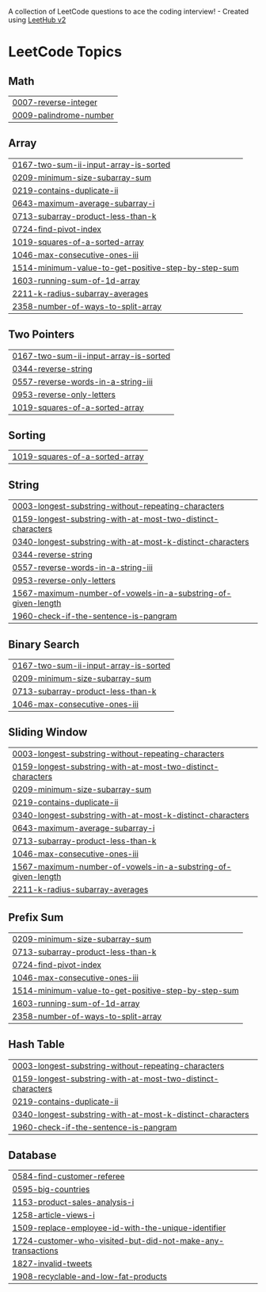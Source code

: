 A collection of LeetCode questions to ace the coding interview! - Created using [LeetHub v2](https://github.com/arunbhardwaj/LeetHub-2.0)
<!---LeetCode Topics Start-->
# LeetCode Topics
## Math
|  |
| ------- |
| [0007-reverse-integer](https://github.com/byamane/leetcode/tree/master/0007-reverse-integer) |
| [0009-palindrome-number](https://github.com/byamane/leetcode-practice/tree/master/0009-palindrome-number) |
## Array
|  |
| ------- |
| [0167-two-sum-ii-input-array-is-sorted](https://github.com/byamane/leetcode-practice/tree/master/0167-two-sum-ii-input-array-is-sorted) |
| [0209-minimum-size-subarray-sum](https://github.com/byamane/leetcode-practice/tree/master/0209-minimum-size-subarray-sum) |
| [0219-contains-duplicate-ii](https://github.com/byamane/leetcode-practice/tree/master/0219-contains-duplicate-ii) |
| [0643-maximum-average-subarray-i](https://github.com/byamane/leetcode-practice/tree/master/0643-maximum-average-subarray-i) |
| [0713-subarray-product-less-than-k](https://github.com/byamane/leetcode/tree/master/0713-subarray-product-less-than-k) |
| [0724-find-pivot-index](https://github.com/byamane/leetcode-practice/tree/master/0724-find-pivot-index) |
| [1019-squares-of-a-sorted-array](https://github.com/byamane/leetcode-practice/tree/master/1019-squares-of-a-sorted-array) |
| [1046-max-consecutive-ones-iii](https://github.com/byamane/leetcode-practice/tree/master/1046-max-consecutive-ones-iii) |
| [1514-minimum-value-to-get-positive-step-by-step-sum](https://github.com/byamane/leetcode-practice/tree/master/1514-minimum-value-to-get-positive-step-by-step-sum) |
| [1603-running-sum-of-1d-array](https://github.com/byamane/leetcode-practice/tree/master/1603-running-sum-of-1d-array) |
| [2211-k-radius-subarray-averages](https://github.com/byamane/leetcode-practice/tree/master/2211-k-radius-subarray-averages) |
| [2358-number-of-ways-to-split-array](https://github.com/byamane/leetcode-practice/tree/master/2358-number-of-ways-to-split-array) |
## Two Pointers
|  |
| ------- |
| [0167-two-sum-ii-input-array-is-sorted](https://github.com/byamane/leetcode-practice/tree/master/0167-two-sum-ii-input-array-is-sorted) |
| [0344-reverse-string](https://github.com/byamane/leetcode-practice/tree/master/0344-reverse-string) |
| [0557-reverse-words-in-a-string-iii](https://github.com/byamane/leetcode-practice/tree/master/0557-reverse-words-in-a-string-iii) |
| [0953-reverse-only-letters](https://github.com/byamane/leetcode-practice/tree/master/0953-reverse-only-letters) |
| [1019-squares-of-a-sorted-array](https://github.com/byamane/leetcode-practice/tree/master/1019-squares-of-a-sorted-array) |
## Sorting
|  |
| ------- |
| [1019-squares-of-a-sorted-array](https://github.com/byamane/leetcode-practice/tree/master/1019-squares-of-a-sorted-array) |
## String
|  |
| ------- |
| [0003-longest-substring-without-repeating-characters](https://github.com/byamane/leetcode-practice/tree/master/0003-longest-substring-without-repeating-characters) |
| [0159-longest-substring-with-at-most-two-distinct-characters](https://github.com/byamane/leetcode-practice/tree/master/0159-longest-substring-with-at-most-two-distinct-characters) |
| [0340-longest-substring-with-at-most-k-distinct-characters](https://github.com/byamane/leetcode/tree/master/0340-longest-substring-with-at-most-k-distinct-characters) |
| [0344-reverse-string](https://github.com/byamane/leetcode-practice/tree/master/0344-reverse-string) |
| [0557-reverse-words-in-a-string-iii](https://github.com/byamane/leetcode-practice/tree/master/0557-reverse-words-in-a-string-iii) |
| [0953-reverse-only-letters](https://github.com/byamane/leetcode-practice/tree/master/0953-reverse-only-letters) |
| [1567-maximum-number-of-vowels-in-a-substring-of-given-length](https://github.com/byamane/leetcode-practice/tree/master/1567-maximum-number-of-vowels-in-a-substring-of-given-length) |
| [1960-check-if-the-sentence-is-pangram](https://github.com/byamane/leetcode-practice/tree/master/1960-check-if-the-sentence-is-pangram) |
## Binary Search
|  |
| ------- |
| [0167-two-sum-ii-input-array-is-sorted](https://github.com/byamane/leetcode-practice/tree/master/0167-two-sum-ii-input-array-is-sorted) |
| [0209-minimum-size-subarray-sum](https://github.com/byamane/leetcode-practice/tree/master/0209-minimum-size-subarray-sum) |
| [0713-subarray-product-less-than-k](https://github.com/byamane/leetcode/tree/master/0713-subarray-product-less-than-k) |
| [1046-max-consecutive-ones-iii](https://github.com/byamane/leetcode-practice/tree/master/1046-max-consecutive-ones-iii) |
## Sliding Window
|  |
| ------- |
| [0003-longest-substring-without-repeating-characters](https://github.com/byamane/leetcode-practice/tree/master/0003-longest-substring-without-repeating-characters) |
| [0159-longest-substring-with-at-most-two-distinct-characters](https://github.com/byamane/leetcode-practice/tree/master/0159-longest-substring-with-at-most-two-distinct-characters) |
| [0209-minimum-size-subarray-sum](https://github.com/byamane/leetcode-practice/tree/master/0209-minimum-size-subarray-sum) |
| [0219-contains-duplicate-ii](https://github.com/byamane/leetcode-practice/tree/master/0219-contains-duplicate-ii) |
| [0340-longest-substring-with-at-most-k-distinct-characters](https://github.com/byamane/leetcode/tree/master/0340-longest-substring-with-at-most-k-distinct-characters) |
| [0643-maximum-average-subarray-i](https://github.com/byamane/leetcode-practice/tree/master/0643-maximum-average-subarray-i) |
| [0713-subarray-product-less-than-k](https://github.com/byamane/leetcode/tree/master/0713-subarray-product-less-than-k) |
| [1046-max-consecutive-ones-iii](https://github.com/byamane/leetcode-practice/tree/master/1046-max-consecutive-ones-iii) |
| [1567-maximum-number-of-vowels-in-a-substring-of-given-length](https://github.com/byamane/leetcode-practice/tree/master/1567-maximum-number-of-vowels-in-a-substring-of-given-length) |
| [2211-k-radius-subarray-averages](https://github.com/byamane/leetcode-practice/tree/master/2211-k-radius-subarray-averages) |
## Prefix Sum
|  |
| ------- |
| [0209-minimum-size-subarray-sum](https://github.com/byamane/leetcode-practice/tree/master/0209-minimum-size-subarray-sum) |
| [0713-subarray-product-less-than-k](https://github.com/byamane/leetcode/tree/master/0713-subarray-product-less-than-k) |
| [0724-find-pivot-index](https://github.com/byamane/leetcode-practice/tree/master/0724-find-pivot-index) |
| [1046-max-consecutive-ones-iii](https://github.com/byamane/leetcode-practice/tree/master/1046-max-consecutive-ones-iii) |
| [1514-minimum-value-to-get-positive-step-by-step-sum](https://github.com/byamane/leetcode-practice/tree/master/1514-minimum-value-to-get-positive-step-by-step-sum) |
| [1603-running-sum-of-1d-array](https://github.com/byamane/leetcode-practice/tree/master/1603-running-sum-of-1d-array) |
| [2358-number-of-ways-to-split-array](https://github.com/byamane/leetcode-practice/tree/master/2358-number-of-ways-to-split-array) |
## Hash Table
|  |
| ------- |
| [0003-longest-substring-without-repeating-characters](https://github.com/byamane/leetcode-practice/tree/master/0003-longest-substring-without-repeating-characters) |
| [0159-longest-substring-with-at-most-two-distinct-characters](https://github.com/byamane/leetcode-practice/tree/master/0159-longest-substring-with-at-most-two-distinct-characters) |
| [0219-contains-duplicate-ii](https://github.com/byamane/leetcode-practice/tree/master/0219-contains-duplicate-ii) |
| [0340-longest-substring-with-at-most-k-distinct-characters](https://github.com/byamane/leetcode/tree/master/0340-longest-substring-with-at-most-k-distinct-characters) |
| [1960-check-if-the-sentence-is-pangram](https://github.com/byamane/leetcode-practice/tree/master/1960-check-if-the-sentence-is-pangram) |
## Database
|  |
| ------- |
| [0584-find-customer-referee](https://github.com/byamane/leetcode/tree/master/0584-find-customer-referee) |
| [0595-big-countries](https://github.com/byamane/leetcode-practice/tree/master/0595-big-countries) |
| [1153-product-sales-analysis-i](https://github.com/byamane/leetcode-practice/tree/master/1153-product-sales-analysis-i) |
| [1258-article-views-i](https://github.com/byamane/leetcode-practice/tree/master/1258-article-views-i) |
| [1509-replace-employee-id-with-the-unique-identifier](https://github.com/byamane/leetcode-practice/tree/master/1509-replace-employee-id-with-the-unique-identifier) |
| [1724-customer-who-visited-but-did-not-make-any-transactions](https://github.com/byamane/leetcode/tree/master/1724-customer-who-visited-but-did-not-make-any-transactions) |
| [1827-invalid-tweets](https://github.com/byamane/leetcode-practice/tree/master/1827-invalid-tweets) |
| [1908-recyclable-and-low-fat-products](https://github.com/byamane/leetcode-practice/tree/master/1908-recyclable-and-low-fat-products) |
<!---LeetCode Topics End-->